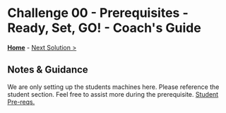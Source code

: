 # Challenge 00 - Prerequisites - Ready, Set, GO! - Coach's Guide 

**[Home](./README.md)** - [Next Solution >](./Solution-01.md)

## Notes & Guidance

We are only setting up the students machines here.  Please reference the student section.  Feel free to assist more during the prerequisite. [Student Pre-reqs.](../Student/00-prereqs.md)